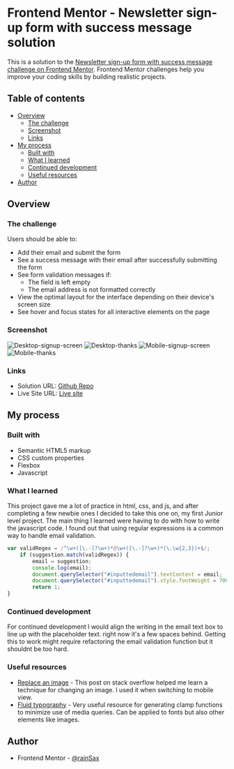# Frontend Mentor - Newsletter sign-up form with success message solution

This is a solution to the [Newsletter sign-up form with success message challenge on Frontend Mentor](https://www.frontendmentor.io/challenges/newsletter-signup-form-with-success-message-3FC1AZbNrv). Frontend Mentor challenges help you improve your coding skills by building realistic projects. 

## Table of contents

- [Overview](#overview)
  - [The challenge](#the-challenge)
  - [Screenshot](#screenshot)
  - [Links](#links)
- [My process](#my-process)
  - [Built with](#built-with)
  - [What I learned](#what-i-learned)
  - [Continued development](#continued-development)
  - [Useful resources](#useful-resources)
- [Author](#author)

## Overview

### The challenge

Users should be able to:

- Add their email and submit the form
- See a success message with their email after successfully submitting the form
- See form validation messages if:
  - The field is left empty
  - The email address is not formatted correctly
- View the optimal layout for the interface depending on their device's screen size
- See hover and focus states for all interactive elements on the page

### Screenshot

![Desktop-signup-screen](./screenshots/desktop-signup.png)
![Desktop-thanks](./screenshots/desktop-thanks.png)
![Mobile-signup-screen](./screenshots/mobile-signup.png)
![Mobile-thanks](./screenshots/mobile-thanks.png)

### Links

- Solution URL: [Github Repo](https://github.com/rainSax/interactive-signup-page-with-success-message)
- Live Site URL: [Live site](https://rainsax.github.io/interactive-signup-page-with-success-message/)

## My process

### Built with

- Semantic HTML5 markup
- CSS custom properties
- Flexbox
- Javascript

### What I learned

This project gave me a lot of practice in html, css, and js, and after completing a few newbie ones I decided to take this one on, my first Junior level project. The main thing I learned were having to do with how to write the javascript code. I found out that using regular expressions is a common way to handle email validation.

```js
var validRegex = /^\w+([\.-]?\w+)*@\w+([\.-]?\w+)*(\.\w{2,3})+$/;
    if (suggestion.match(validRegex)) {
        email = suggestion;
        console.log(email);
        document.querySelector("#inputtedemail").textContent = email;
        document.querySelector("#inputtedemail").style.fontWeight = 700;
        return 1;
}
```

### Continued development

For continued development I would align the writing in the email text box to line up with the placeholder text. right now it's a few spaces behind. Getting this to work might require refactoring the email validation function but it shouldnt be too hard.

### Useful resources

- [Replace an image](https://stackoverflow.com/questions/2182716/is-it-possible-to-set-a-src-attribute-of-an-img-tag-in-css) - This post on stack overflow helped me learn a technique for changing an image. I used it when switching to mobile view.
- [Fluid typography](https://royalfig.github.io/fluid-typography-calculator/) - Very useful resource for generating clamp functions to minimize use of media queries. Can be applied to fonts but also other elements like images.

## Author

- Frontend Mentor - [@rainSax](https://www.frontendmentor.io/profile/rainSax)

